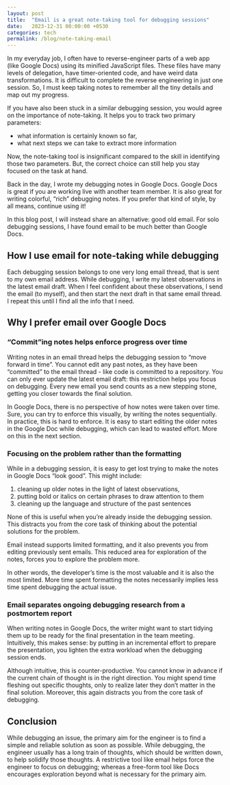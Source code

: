 ```yaml
---
layout: post
title:  "Email is a great note-taking tool for debugging sessions"
date:   2023-12-31 00:00:00 +0530
categories: tech
permalink: /blog/note-taking-email
---
```


In my everyday job, I often have to reverse-engineer parts of a web app (like Google Docs) using its minified JavaScript files. These files have many levels of delegation, have timer-oriented code, and have weird data transformations. It is difficult to complete the reverse engineering in just one session. So, I must keep taking notes to remember all the tiny details and map out my progress.

If you have also been stuck in a similar debugging session, you would agree on the importance of note-taking. It helps you to track two primary parameters:

- what information is certainly known so far,
- what next steps we can take to extract more information

Now, the note-taking tool is insignificant compared to the skill in identifying those two parameters. But, the correct choice can still help you stay focused on the task at hand.

Back in the day, I wrote my debugging notes in Google Docs. Google Docs is great if you are working live with another team member. It is also great for writing colorful, “rich” debugging notes. If you prefer that kind of style, by all means, continue using it!

In this blog post, I will instead share an alternative: good old email. For solo debugging sessions, I have found email to be much better than Google Docs.

## How I use email for note-taking while debugging

Each debugging session belongs to one very long email thread, that is sent to my own email address. While debugging, I write my latest observations in the latest email draft. When I feel confident about these observations, I send the email (to myself), and then start the next draft in that same email thread. I repeat this until I find all the info that I need.

## Why I prefer email over Google Docs

### “Commit”ing notes helps enforce progress over time

Writing notes in an email thread helps the debugging session to “move forward in time”. You cannot edit any past notes, as they have been “committed” to the email thread - like code is committed to a repository. You can only ever update the latest email draft: this restriction helps you focus on debugging. Every new email you send counts as a new stepping stone, getting you closer towards the final solution.

In Google Docs, there is no perspective of how notes were taken over time. Sure, you can try to enforce this visually, by writing the notes sequentially. In practice, this is hard to enforce. It is easy to start editing the older notes in the Google Doc while debugging, which can lead to wasted effort. More on this in the next section.

### Focusing on the problem rather than the formatting

While in a debugging session, it is easy to get lost trying to make the notes in Google Docs “look good”. This might include:

1. cleaning up older notes in the light of latest observations,
2. putting bold or italics on certain phrases to draw attention to them
3. cleaning up the language and structure of the past sentences

None of this is useful when you’re already inside the debugging session. This distracts you from the core task of thinking about the potential solutions for the problem.

Email instead supports limited formatting, and it also prevents you from editing previously sent emails. This reduced area for exploration of the notes, forces you to explore the problem more.

In other words, the developer’s time is the most valuable and it is also the most limited. More time spent formatting the notes necessarily implies less time spent debugging the actual issue.

### Email separates ongoing debugging research from a postmortem report

When writing notes in Google Docs, the writer might want to start tidying them up to be ready for the final presentation in the team meeting. Intuitively, this makes sense: by putting in an incremental effort to prepare the presentation, you lighten the extra workload when the debugging session ends.

Although intuitive, this is counter-productive. You cannot know in advance if the current chain of thought is in the right direction. You might spend time fleshing out specific thoughts, only to realize later they don’t matter in the final solution. Moreover, this again distracts you from the core task of debugging.

## Conclusion

While debugging an issue, the primary aim for the engineer is to find a simple and reliable solution as soon as possible. While debugging, the engineer usually has a long train of thoughts, which should be written down, to help solidify those thoughts. A restrictive tool like email helps force the engineer to focus on debugging; whereas a free-form tool like Docs encourages exploration beyond what is necessary for the primary aim.